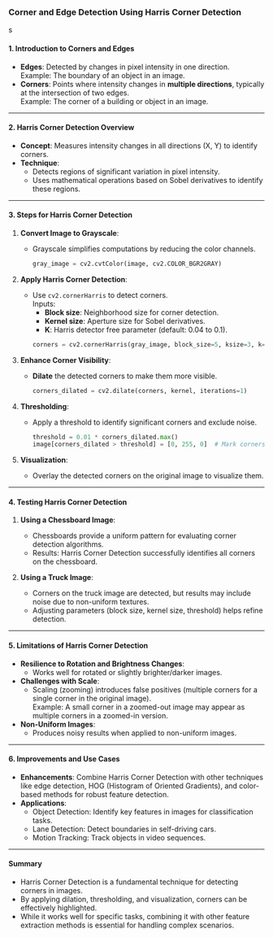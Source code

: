 ### **Corner and Edge Detection Using Harris Corner Detection**
s
#### **1. Introduction to Corners and Edges**
   - **Edges**: Detected by changes in pixel intensity in one direction.  
     Example: The boundary of an object in an image.  
   - **Corners**: Points where intensity changes in **multiple directions**, typically at the intersection of two edges.  
     Example: The corner of a building or object in an image.

---

#### **2. Harris Corner Detection Overview**
   - **Concept**: Measures intensity changes in all directions (X, Y) to identify corners.  
   - **Technique**:  
     - Detects regions of significant variation in pixel intensity.  
     - Uses mathematical operations based on Sobel derivatives to identify these regions.

---

#### **3. Steps for Harris Corner Detection**

1. **Convert Image to Grayscale**:
   - Grayscale simplifies computations by reducing the color channels.
     ```python
     gray_image = cv2.cvtColor(image, cv2.COLOR_BGR2GRAY)
     ```

2. **Apply Harris Corner Detection**:
   - Use `cv2.cornerHarris` to detect corners.  
     Inputs:  
     - **Block size**: Neighborhood size for corner detection.  
     - **Kernel size**: Aperture size for Sobel derivatives.  
     - **K**: Harris detector free parameter (default: 0.04 to 0.1).  
     ```python
     corners = cv2.cornerHarris(gray_image, block_size=5, ksize=3, k=0.04)
     ```

3. **Enhance Corner Visibility**:
   - **Dilate** the detected corners to make them more visible.  
     ```python
     corners_dilated = cv2.dilate(corners, kernel, iterations=1)
     ```

4. **Thresholding**:
   - Apply a threshold to identify significant corners and exclude noise.  
     ```python
     threshold = 0.01 * corners_dilated.max()
     image[corners_dilated > threshold] = [0, 255, 0]  # Mark corners in green
     ```

5. **Visualization**:
   - Overlay the detected corners on the original image to visualize them.

---

#### **4. Testing Harris Corner Detection**
1. **Using a Chessboard Image**:
   - Chessboards provide a uniform pattern for evaluating corner detection algorithms.
   - Results: Harris Corner Detection successfully identifies all corners on the chessboard.

2. **Using a Truck Image**:
   - Corners on the truck image are detected, but results may include noise due to non-uniform textures.
   - Adjusting parameters (block size, kernel size, threshold) helps refine detection.

---

#### **5. Limitations of Harris Corner Detection**
   - **Resilience to Rotation and Brightness Changes**:
     - Works well for rotated or slightly brighter/darker images.
   - **Challenges with Scale**:
     - Scaling (zooming) introduces false positives (multiple corners for a single corner in the original image).  
     Example: A small corner in a zoomed-out image may appear as multiple corners in a zoomed-in version.
   - **Non-Uniform Images**: 
     - Produces noisy results when applied to non-uniform images.

---

#### **6. Improvements and Use Cases**
   - **Enhancements**: Combine Harris Corner Detection with other techniques like edge detection, HOG (Histogram of Oriented Gradients), and color-based methods for robust feature detection.
   - **Applications**:
     - Object Detection: Identify key features in images for classification tasks.
     - Lane Detection: Detect boundaries in self-driving cars.
     - Motion Tracking: Track objects in video sequences.

---

#### **Summary**
- Harris Corner Detection is a fundamental technique for detecting corners in images.
- By applying dilation, thresholding, and visualization, corners can be effectively highlighted.
- While it works well for specific tasks, combining it with other feature extraction methods is essential for handling complex scenarios.
